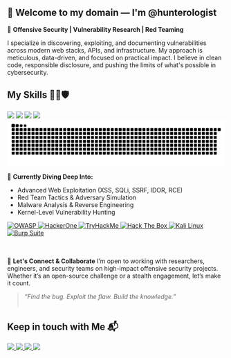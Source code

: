 ## 👋 Welcome to my domain — I'm @hunterologist

🎯 **Offensive Security | Vulnerability Research | Red Teaming**

I specialize in discovering, exploiting, and documenting vulnerabilities across modern web stacks, APIs, and infrastructure. My approach is meticulous, data-driven, and focused on practical impact. I believe in clean code, responsible disclosure, and pushing the limits of what's possible in cybersecurity.


## My Skills 👨‍💻🛡️

<img src="https://skillicons.dev/icons?i=html,css,js,nodejs,nestjs" height="45" />
<img src="https://skillicons.dev/icons?i=mongodb,mysql,postgres,sequelize,redis" height="45" />
<img src="https://skillicons.dev/icons?i=docker,linux,git,github,graphql" height="45" />
<img src="https://skillicons.dev/icons?i=bash,python,nginx,linux,powershell" height="45" />
<img align="center" src="https://raw.githubusercontent.com/plexpt/plexpt/snake/github-snake.svg"> <br>


🚀 **Currently Diving Deep Into:**
- Advanced Web Exploitation (XSS, SQLi, SSRF, IDOR, RCE)
- Red Team Tactics & Adversary Simulation
- Malware Analysis & Reverse Engineering
- Kernel-Level Vulnerability Hunting

<a href="https://owasp.org" target="_blank">
  <img src="https://img.shields.io/badge/OWASP-%23002842?style=for-the-badge&logo=OWASP&logoColor=white&labelColor=000000" alt="OWASP"/>
</a>
<a href="https://hackerone.com/hunterologist" target="_blank">
  <img src="https://img.shields.io/badge/HackerOne-%23222222?style=for-the-badge&logo=HackerOne&logoColor=white" alt="HackerOne"/>
</a>
<a href="https://tryhackme.com/p/hunterologist" target="_blank">
  <img src="https://img.shields.io/badge/TryHackMe-%23EF0000?style=for-the-badge&logo=tryhackme&logoColor=white" alt="TryHackMe"/>
</a>
<a href="https://app.hackthebox.com/profile" target="_blank">
  <img src="https://img.shields.io/badge/Hack_The_Box-%2300FF00?style=for-the-badge&logo=hackthebox&logoColor=black" alt="Hack The Box"/>
</a>
<a href="https://www.kali.org/" target="_blank">
  <img src="https://img.shields.io/badge/Kali_Linux-%230057A2?style=for-the-badge&logo=kalilinux&logoColor=white" alt="Kali Linux"/>
</a>
<a href="https://portswigger.net/burp" target="_blank">
  <img src="https://img.shields.io/badge/Burp_Suite-%23FB7200?style=for-the-badge&logo=burpsuite&logoColor=white" alt="Burp Suite"/>
</a><br><br><br>

🤝 **Let's Connect & Collaborate**
I’m open to working with researchers, engineers, and security teams on high-impact offensive security projects. Whether it’s an open-source challenge or a stealth engagement, let’s make it count.

> _“Find the bug. Exploit the flaw. Build the knowledge.”_
<br><br>


## Keep in touch with Me 📬

<p align="left">
  <a href="https://hunterologist.github.io/" target="_blank">
  <img src="https://img.shields.io/badge/-Website-555?style=for-the-badge&logo=google-chrome&logoColor=white" />
</a>
  <a href="https://t.me/Hunterologist" target="_blank">
  <img src="https://img.shields.io/badge/Telegram-2CA5E0?style=for-the-badge&logo=telegram&logoColor=white" />
 </a>
 <a href="mailto:hunterologist@gmail.com" target="_blank">
  <img src="https://img.shields.io/badge/-Mail-red?style=for-the-badge&logo=gmail&logoColor=white" />
 </a>
<a href="https://instagram.com/hunterologist" target="_blank">
  <img src="https://img.shields.io/badge/-Instagram-E4405F?style=for-the-badge&logo=instagram&logoColor=white" />
</a>
  <br />
</p>




